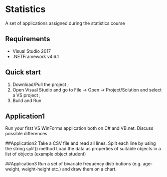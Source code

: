 # Statistics
A set of applications assigned during the statistics course

## Requirements
- Visual Studio 2017
- .NETFramework v4.6.1

## Quick start
1. Download/Pull the project ;
2. Open Visual Studio and go to File -> Open -> Project/Solution and select a VS project ;
3. Build and Run

## Application1
Run your first VS WinForms application both on C# and VB.net. Discuss possible differences

##Application2
Take a CSV file and read all lines.
Split each line by using the string split() method
Load the data as properties of suitable objects in a list of objects (example object student)

##Application3
Run a set of bivariate frequency distributions (e.g. age-weight, weight-height etc.) and draw them on a chart.
